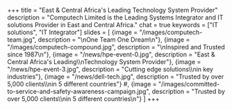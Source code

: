 +++
title = "East & Central Africa's Leading Technology System Provider"
description = "Computech Limited is the Leading Systems Integrator and IT solutions Provider in East and Central Africa."
chat = true
keywords = ["IT solutions", "IT Integrator"]
slides = [
  {image = "/images/computech-team.jpg", description = "\nOne Team One Dream\n"},
  {image = "/images/computech-compound.jpg", description = "\nInspired and Trusted since 1987\n"}, {image = "/news/hpe-event-0.jpg", description = "East & Central Africa's Leading\\\nTechnology System Provider"}, {image = "/news/hpe-event-3.jpg", description = "Cutting edge solutions\\\nin key industries"}, {image = "/news/dell-tech.jpg", description = "Trusted by over 5,000 clients\\\nin 5 different countries"}
  #, {image = "/images/committed-to-service-and-safety-awareness-campaign.jpg", description = "Trusted by over 5,000 clients\\\nin 5 different countries\n"}
]
+++

